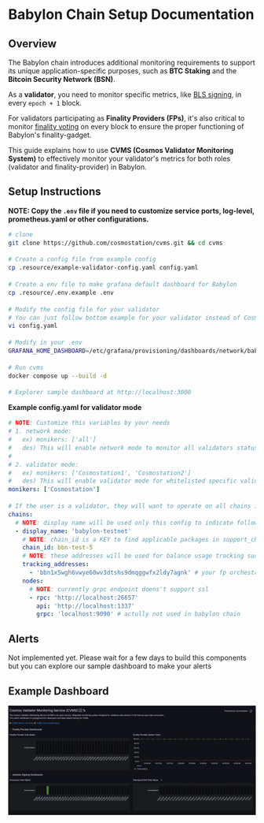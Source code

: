# Babylon Chain Setup Documentation

## Overview

The Babylon chain introduces additional monitoring requirements to support its unique application-specific purposes, such as **BTC Staking** and the **Bitcoin Security Network (BSN)**.

As a **validator**, you need to monitor specific metrics, like [BLS signing](https://github.com/babylonlabs-io/babylon/blob/main/x/checkpointing/README.md), in every `epoch + 1` block.

For validators participating as **Finality Providers (FPs)**, it's also critical to monitor [finality voting](https://github.com/babylonlabs-io/babylon/blob/main/x/finality/README.md) on every block to ensure the proper functioning of Babylon's finality-gadget.

This guide explains how to use **CVMS (Cosmos Validator Monitoring System)** to effectively monitor your validator's metrics for both roles (validator and finality-provider) in Babylon.

## Setup Instructions

**NOTE: Copy the `.env` file if you need to customize service ports, log-level, prometheus.yaml or other configurations.**

```bash
# clone
git clone https://github.com/cosmostation/cvms.git && cd cvms

# Create a config file from example config
cp .resource/example-validator-config.yaml config.yaml

# Create a env file to make grafana default dashboard for Babylon
cp .resource/.env.example .env

# Modify the config file for your validator
# You can just follow bottom example for your validator instead of Cosmostation moniker
vi config.yaml

# Modify in your .env
GRAFANA_HOME_DASHBOARD=/etc/grafana/provisioning/dashboards/network/babylon-dashboard.json

# Run cvms
docker compose up --build -d

# Explorer sample dashboard at http://localhost:3000
```

**Example config.yaml for validator mode**

```yaml
# NOTE: Customize this variables by your needs
# 1. network mode:
#   ex) monikers: ['all']
#   des) This will enable network mode to monitor all validators status in the blockchain network
#
# 2. validator mode:
#   ex) monikers: ['Cosmostation1', 'Cosmostation2']
#   des) This will enable validator mode for whitelisted specific validators
monikers: ['Cosmostation']

# If the user is a validator, they will want to operate on all chains in which they are already participating as a validator in the network.
chains:
  # NOTE: display name will be used only this config to indicate followed arguments to communicate internal team members
  - display_name: 'babylon-testnet'
    # NOTE: chain_id is a KEY to find applicable packages in support_chains list. YOU SHOULD MATCH CORRECT CHAIN ID!
    chain_id: bbn-test-5
    # NOTE: these addresses will be used for balance usage tracking such as validator, broadcaster or something.
    tracking_addresses:
      - 'bbn1x5wgh6vwye60wv3dtshs9dmqggwfx2ldy7agnk' # your fp orchestrator address or validator address to follow your gas balance
    nodes:
      # NOTE: currently grpc endpoint doens't support ssl
      - rpc: 'http://localhost:26657'
        api: 'http://localhost:1337'
        grpc: 'localhost:9090' # actully not used in babylon chain
```

## Alerts

Not implemented yet. Please wait for a few days to build this components but you can explore our sample dashboard to make your alerts

## Example Dashboard

![alt text](../.images/babylon-dashboard.png)
